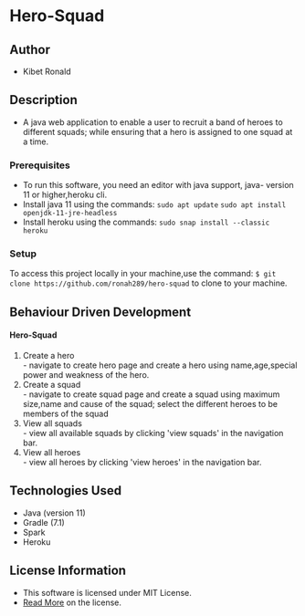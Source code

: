 # Hero-Squad

## Author

* Kibet Ronald

## Description

* A java web application to enable a user to recruit a band of heroes to different squads; while ensuring that a hero is assigned to one squad at a time.

### Prerequisites

* To run this software, you need an editor with java support, java- version 11 or higher,heroku cli.
* Install java 11 using the commands:
`sudo apt update`
`sudo apt install openjdk-11-jre-headless`
* Install heroku using the commands:
`sudo snap install --classic heroku`


### Setup

To access this project locally in your machine,use the command:
`$ git clone https://github.com/ronah289/hero-squad`
to clone to your machine.

## Behaviour Driven Development
#### Hero-Squad
<ol>
<li>Create a hero</li>
- navigate to create hero page and create a hero using name,age,special power and weakness of the hero.
<li>Create a squad</li>
- navigate to create squad page and create a squad using maximum size,name and cause of the squad; select the different heroes to be members of the squad
<li>View all squads</li>
- view all available squads by clicking 'view squads' in the navigation bar.
<li>View all heroes</li>
- view all heroes by clicking 'view heroes' in the navigation bar.
</ol>

## Technologies Used

* Java (version 11)
* Gradle (7.1)
* Spark
* Heroku


## License Information

* This software is licensed under MIT License.
* [Read More](https://choosealicense.com/licenses/mit/) on the license.
